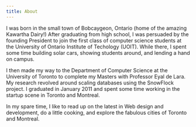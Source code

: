 ```yaml
---
title: About
---
```

I was born in the small town of Bobcaygeon, Ontario (home of the amazing Kawartha Dairy!)
After graduating from high school, I was persuaded by the founding President to join the first class of computer science students at the University of Ontario Institute of Techology (UOIT).
While there, I spent some time building solar cars, showing students around, and lending a hand on campus.

I then made my way to the Department of Computer Science at the University of Toronto to complete my Masters with Professor Eyal de Lara.
My research revolved around scaling databases using the SnowFlock project.
I graduated in January 2011 and spent some time working in the startup scene in Toronto and Montreal.

In my spare time, I like to read up on the latest in Web design and development, do a little cooking, and explore the fabulous cities of Toronto and Montreal.

